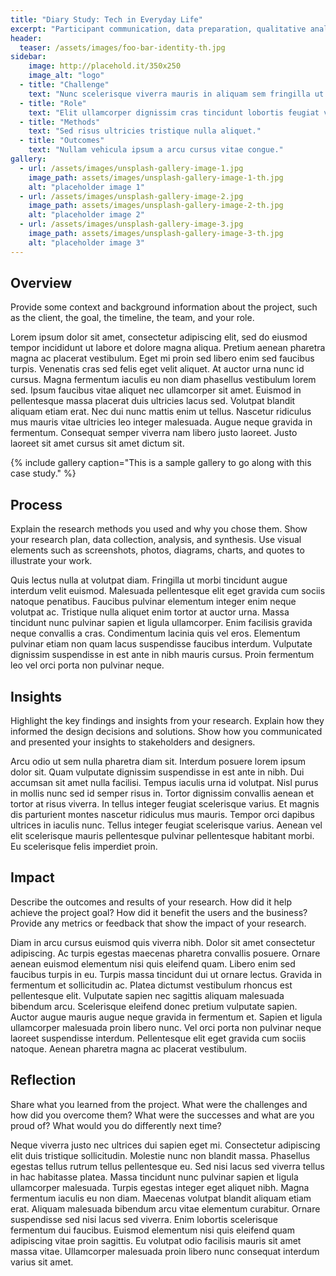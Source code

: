 ```yaml
---
title: "Diary Study: Tech in Everyday Life"
excerpt: "Participant communication, data preparation, qualitative analysis, and report presentation."
header:
  teaser: /assets/images/foo-bar-identity-th.jpg
sidebar:
    image: http://placehold.it/350x250
    image_alt: "logo"
  - title: "Challenge"
    text: "Nunc scelerisque viverra mauris in aliquam sem fringilla ut morbi."
  - title: "Role"
    text: "Elit ullamcorper dignissim cras tincidunt lobortis feugiat vivamus."
  - title: "Methods"
    text: "Sed risus ultricies tristique nulla aliquet."
  - title: "Outcomes"
    text: "Nullam vehicula ipsum a arcu cursus vitae congue."
gallery:
  - url: /assets/images/unsplash-gallery-image-1.jpg
    image_path: assets/images/unsplash-gallery-image-1-th.jpg
    alt: "placeholder image 1"
  - url: /assets/images/unsplash-gallery-image-2.jpg
    image_path: assets/images/unsplash-gallery-image-2-th.jpg
    alt: "placeholder image 2"
  - url: /assets/images/unsplash-gallery-image-3.jpg
    image_path: assets/images/unsplash-gallery-image-3-th.jpg
    alt: "placeholder image 3"
---
```


## Overview
Provide some context and background information about the project, such as the client, the goal, the timeline, the team, and your role.

Lorem ipsum dolor sit amet, consectetur adipiscing elit, sed do eiusmod tempor incididunt ut labore et dolore magna aliqua. Pretium aenean pharetra magna ac placerat vestibulum. Eget mi proin sed libero enim sed faucibus turpis. Venenatis cras sed felis eget velit aliquet. At auctor urna nunc id cursus. Magna fermentum iaculis eu non diam phasellus vestibulum lorem sed. Ipsum faucibus vitae aliquet nec ullamcorper sit amet. Euismod in pellentesque massa placerat duis ultricies lacus sed. Volutpat blandit aliquam etiam erat. Nec dui nunc mattis enim ut tellus. Nascetur ridiculus mus mauris vitae ultricies leo integer malesuada. Augue neque gravida in fermentum. Consequat semper viverra nam libero justo laoreet. Justo laoreet sit amet cursus sit amet dictum sit.

{% include gallery caption="This is a sample gallery to go along with this case study." %}

## Process
Explain the research methods you used and why you chose them. Show your research plan, data collection, analysis, and synthesis. Use visual elements such as screenshots, photos, diagrams, charts, and quotes to illustrate your work.

Quis lectus nulla at volutpat diam. Fringilla ut morbi tincidunt augue interdum velit euismod. Malesuada pellentesque elit eget gravida cum sociis natoque penatibus. Faucibus pulvinar elementum integer enim neque volutpat ac. Tristique nulla aliquet enim tortor at auctor urna. Massa tincidunt nunc pulvinar sapien et ligula ullamcorper. Enim facilisis gravida neque convallis a cras. Condimentum lacinia quis vel eros. Elementum pulvinar etiam non quam lacus suspendisse faucibus interdum. Vulputate dignissim suspendisse in est ante in nibh mauris cursus. Proin fermentum leo vel orci porta non pulvinar neque.

## Insights
Highlight the key findings and insights from your research. Explain how they informed the design decisions and solutions. Show how you communicated and presented your insights to stakeholders and designers.

Arcu odio ut sem nulla pharetra diam sit. Interdum posuere lorem ipsum dolor sit. Quam vulputate dignissim suspendisse in est ante in nibh. Dui accumsan sit amet nulla facilisi. Tempus iaculis urna id volutpat. Nisl purus in mollis nunc sed id semper risus in. Tortor dignissim convallis aenean et tortor at risus viverra. In tellus integer feugiat scelerisque varius. Et magnis dis parturient montes nascetur ridiculus mus mauris. Tempor orci dapibus ultrices in iaculis nunc. Tellus integer feugiat scelerisque varius. Aenean vel elit scelerisque mauris pellentesque pulvinar pellentesque habitant morbi. Eu scelerisque felis imperdiet proin.

## Impact
Describe the outcomes and results of your research. How did it help achieve the project goal? How did it benefit the users and the business? Provide any metrics or feedback that show the impact of your research.

Diam in arcu cursus euismod quis viverra nibh. Dolor sit amet consectetur adipiscing. Ac turpis egestas maecenas pharetra convallis posuere. Ornare aenean euismod elementum nisi quis eleifend quam. Libero enim sed faucibus turpis in eu. Turpis massa tincidunt dui ut ornare lectus. Gravida in fermentum et sollicitudin ac. Platea dictumst vestibulum rhoncus est pellentesque elit. Vulputate sapien nec sagittis aliquam malesuada bibendum arcu. Scelerisque eleifend donec pretium vulputate sapien. Auctor augue mauris augue neque gravida in fermentum et. Sapien et ligula ullamcorper malesuada proin libero nunc. Vel orci porta non pulvinar neque laoreet suspendisse interdum. Pellentesque elit eget gravida cum sociis natoque. Aenean pharetra magna ac placerat vestibulum.

## Reflection
Share what you learned from the project. What were the challenges and how did you overcome them? What were the successes and what are you proud of? What would you do differently next time?

Neque viverra justo nec ultrices dui sapien eget mi. Consectetur adipiscing elit duis tristique sollicitudin. Molestie nunc non blandit massa. Phasellus egestas tellus rutrum tellus pellentesque eu. Sed nisi lacus sed viverra tellus in hac habitasse platea. Massa tincidunt nunc pulvinar sapien et ligula ullamcorper malesuada. Turpis egestas integer eget aliquet nibh. Magna fermentum iaculis eu non diam. Maecenas volutpat blandit aliquam etiam erat. Aliquam malesuada bibendum arcu vitae elementum curabitur. Ornare suspendisse sed nisi lacus sed viverra. Enim lobortis scelerisque fermentum dui faucibus. Euismod elementum nisi quis eleifend quam adipiscing vitae proin sagittis. Eu volutpat odio facilisis mauris sit amet massa vitae. Ullamcorper malesuada proin libero nunc consequat interdum varius sit amet.
